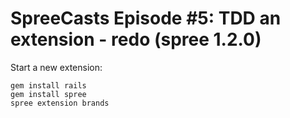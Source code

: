 # SpreeCasts Episode #5: TDD an extension - redo (spree 1.2.0)

Start a new extension:

```
gem install rails
gem install spree
spree extension brands
```
